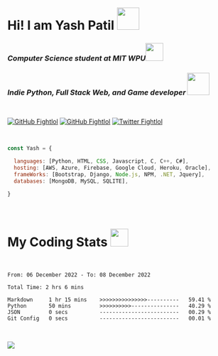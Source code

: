 # Hi! I am Yash Patil <img src="https://media0.giphy.com/media/Y2ga690q1esYpcHPas/giphy.gif?cid=ecf05e474j950tg773tiertqmmgtzynpt7i0ewx9fac3rrm6&rid=giphy.gif&ct=s" width="50">

<!-- <img align='right' src="https://64.media.tumblr.com/2d0af9c90d1b1107313cc20bda01548a/tumblr_outwxnanpp1u79o2lo1_1280.gif" width="300">
-->

<h3><i>Computer Science student at <a src="https://mitwpu.edu.in">MIT WPU</a></i><img src="https://media4.giphy.com/media/XuBtcsV266vepmoEYG/giphy.gif?cid=ecf05e478xcwwhpisaola0l47dvbmhkydu1uq0iwkeoh542e&rid=giphy.gif&ct=s" width="40"></h3>

<h3><i>Indie Python, Full Stack Web, and Game developer <img src="https://media1.giphy.com/media/hiJ9ypGI5tIKdwKoK2/giphy.gif?cid=ecf05e47vp79kvmdetlkih5rdvrkuwx75tipxdm0sjcu6xau&rid=giphy.gif&ct=s" width="50"></i></h3> <br>

[![GitHub Fightlol](https://img.shields.io/github/followers/FightlolYes?style=social)](https://github.com/FightlolYes)
[![GitHub Fightlol](https://img.shields.io/github/stars/FightlolYes?style=social)](https://github.com/FightlolYes)
[![Twitter Fightlol](https://img.shields.io/twitter/url?style=social&url=https%3A%2F%2Ftwitter.com%2FFightlolYes)](https://twitter.com/FightlolYes)


<br>

```javascript
const Yash = {

  languages: [Python, HTML, CSS, Javascript, C, C++, C#],
  hosting: [AWS, Azure, Firebase, Google Cloud, Heroku, Oracle],
  frameWorks: [Bootstrap, Django, Node.js, NPM, .NET, Jquery],
  databases: [MongoDB, MySQL, SQLITE],

}
```

<br>

# My Coding Stats <img src="https://media4.giphy.com/media/v5JAa3yP8j8vC3mJjw/giphy.gif?cid=ecf05e4797vnhl9079p0tr5kk5yxii4ln778yeg1ea4x7gnh&rid=giphy.gif&ct=s" width="40"></i></h3> <br>

<!--START_SECTION:waka-->

```text
From: 06 December 2022 - To: 08 December 2022

Total Time: 2 hrs 6 mins

Markdown     1 hr 15 mins    >>>>>>>>>>>>>>>----------   59.41 %
Python       50 mins         >>>>>>>>>>---------------   40.29 %
JSON         0 secs          -------------------------   00.29 %
Git Config   0 secs          -------------------------   00.01 %
```

<!--END_SECTION:waka-->

<br>

[![](https://visitcount.itsvg.in/api?id=FightlolYes&label=Profile%20Views&color=0&pretty=false)](https://visitcount.itsvg.in)
